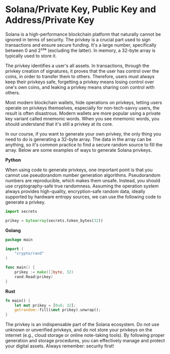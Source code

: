 # Solana/Private Key, Public Key and Address/Private Key

Solana is a high-performance blockchain platform that naturally cannot be ignored in terms of security. The privkey is a crucial part used to sign transactions and ensure secure funding. It's a large number, specifically between 0 and 2²⁵⁶ (excluding the latter). In memory, a 32-byte array is typically used to store it.

The privkey identifies a user's all assets. In transactions, through the privkey creation of signatures, it proves that the user has control over the coins, in order to transfer them to others. Therefore, users must always keep their privkeys safe, forgetting a privkey means losing control over one's own coins, and leaking a privkey means sharing coin control with others.

Most modern blockchain wallets, hide operations on privkeys, letting users operate on privkeys themselves, especially for non-tech-savvy users, the result is often disastrous. Modern wallets are more popular using a private key variant called mnemonic words. When you see mnemonic words, you should understand that it's still a privkey at its core.

In our course, if you want to generate your own privkey, the only thing you need to do is generating a 32-byte array. The data in the array can be anything, so it's common practice to find a secure random source to fill the array. Below are some examples of ways to generate Solana privkeys.

**Python**

When using code to generate privkeys, one important point is that you cannot use pseudorandom number generation algorithms. Pseudorandom numbers are reproducible, which makes them unsafe. Instead, you should use cryptography-safe true randomness. Assuming the operation system always provides high-quality, encryption-safe random data, ideally supported by hardware entropy sources, we can use the following code to generate a privkey.

```py
import secrets

prikey = bytearray(secrets.token_bytes(32))
```

**Golang**

```go
package main

import (
    "crypto/rand"
)

func main() {
    prikey := make([]byte, 32)
    rand.Read(prikey)
}
```

**Rust**

```rs
fn main() {
    let mut prikey = [0u8; 32];
    getrandom::fill(&mut prikey).unwrap();
}
```

The privkey is an indispensable part of the Solana ecosystem. Do not use unknown or unverified privkeys, and do not store your privkeys on the internet (e.g., cloud storage or online note-taking tools). By following proper generation and storage procedures, you can effectively manage and protect your digital assets. Always remember: security first!
